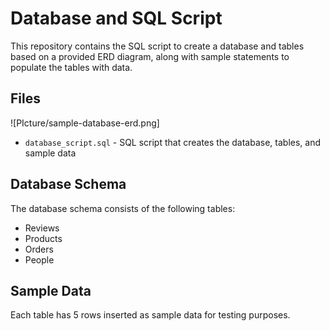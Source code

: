 # Database and SQL Script

This repository contains the SQL script to create a database and tables based on a provided ERD diagram, along with sample statements to populate the tables with data.

## Files
![PIcture/sample-database-erd.png]

- `database_script.sql` - SQL script that creates the database, tables, and sample data

## Database Schema

The database schema consists of the following tables:

- Reviews
- Products 
- Orders
- People

## Sample Data 

Each table has 5 rows inserted as sample data for testing purposes.
